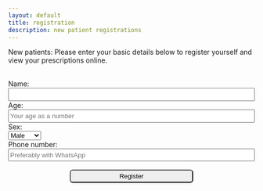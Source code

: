 ```yaml
---
layout: default
title: registration
description: new patient registrations
---
```



<script src="https://ajax.googleapis.com/ajax/libs/jquery/3.3.1/jquery.min.js"></script>
<script>
	function submitForm(name, age, sex, phone) {
	 if (name == '') return;
	$("#form").html("Registering your details. Please wait..");
	var url = "https://script.google.com/macros/s/AKfycbyDnN7ng8BndtpfX-Rl30FqWFsvmHbEh-L1xWwA2o6Bclt7EI8oHIRmOYnEQHjkPj0G/exec?name="+name+"&age="+age+"&sex="+sex+"&phone="+phone ;
	$.get(url, function( e ) {
	$("#form").html("<p>You can view your prescriptions from now at- <a href='"+ e +"'>"+e+"</a></p>");
	});
	}
</script>
<form id="form">
	<p>New patients: Please enter your basic details below to register yourself and view your prescriptions online.</p>
	<br>
	Name:<br>
	<input type="text" id="name" name="name" style="width: -webkit-fill-available;height: 2em;">
	<br>
	Age:<br>
	<input type="number" id="age" name="age" placeholder="Your age as a number" style="width: -webkit-fill-available;height: 2em;" required>
	<br>
	Sex:<br>
	<select id="sex" name="sex">
		<option value="M" selected>Male</option>
		<option value="F">Female</option>
		<option value="Other">Other</option>
	</select>
	<br>
	Phone number:<br>
	<input type="tel" id="phone" name="phone" placeholder="Preferably with WhatsApp" style="width: -webkit-fill-available;height: 2em;">
	<br><br>
	<center><button onclick="submitForm($('#name').val(), $('#age').val(), $('#sex').val(),$('#phone').val()); return false;" style="border-radius: 6px;width: 50%;height: 2em;">Register</button></center>
</form>
